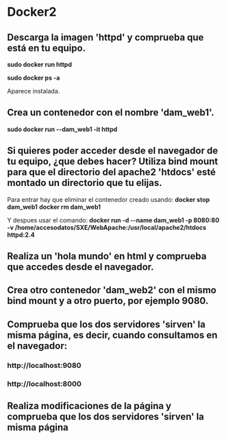 # Docker2

## Descarga la imagen 'httpd' y comprueba que está en tu equipo.

**sudo docker run httpd**

**sudo docker ps -a**

Aparece instalada.

## Crea un contenedor con el nombre 'dam_web1'.

**sudo docker run --dam_web1 -it httpd**

## Si quieres poder acceder desde el navegador de tu equipo, ¿que debes hacer? Utiliza bind mount para que el directorio del apache2 'htdocs' esté montado un directorio que tu elijas.

Para entrar hay que eliminar el contenedor creado usando:
**docker stop dam_web1**
**docker rm dam_web1**

Y despues usar el comando:
**docker run -d --name dam_web1 -p 8080:80 -v /home/accesodatos/SXE/WebApache:/usr/local/apache2/htdocs httpd:2.4**

## Realiza un 'hola mundo' en html y comprueba que accedes desde el navegador. 

## Crea otro contenedor 'dam_web2' con el mismo bind mount y a otro puerto, por ejemplo 9080.

## Comprueba que los dos servidores 'sirven' la misma página, es decir, cuando consultamos en el navegador:

### http://localhost:9080 
### http://localhost:8000

## Realiza modificaciones de la página y comprueba que los dos servidores 'sirven' la misma página
